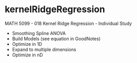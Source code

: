 # kernelRidgeRegression
MATH 5099 - 018 Kernel Ridge Regression - Individual Study

- Smoothing Spline ANOVA
- Build Models (see equation in GoodNotes)
- Optimize in 1D
- Expand to multiple dimensions
- Optimize in nD
